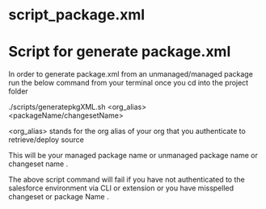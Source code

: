 # script_package.xml

<h1>Script for generate package.xml</h1>

In order to generate package.xml from an unmanaged/managed package run the below command from your terminal once you cd into the project folder

./scripts/generatepkgXML.sh <org_alias> <packageName/changesetName>

<org_alias> stands for the org alias of your org that you authenticate to retrieve/deploy source

<packageName> This will be your managed package name or unmanaged package name or changeset name .

The above script command will fail if you have not authenticated to the salesforce environment via CLI or extension or you have misspelled changeset or package Name .
